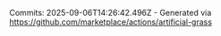 Commits: 2025-09-06T14:26:42.496Z - Generated via https://github.com/marketplace/actions/artificial-grass
<br>
